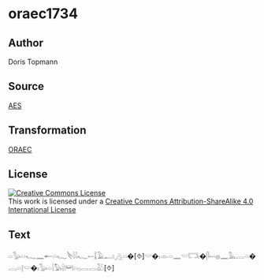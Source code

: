 # oraec1734

## Author

Doris Topmann

## Source

[AES](https://github.com/simondschweitzer/aes)

## Transformation

[ORAEC](https://oraec.github.io/)

## License

<a rel="license" href="http://creativecommons.org/licenses/by-sa/4.0/"><img alt="Creative Commons License" style="border-width:0" src="https://i.creativecommons.org/l/by-sa/4.0/88x31.png" /></a><br />This work is licensed under a <a rel="license" href="http://creativecommons.org/licenses/by-sa/4.0/">Creative Commons Attribution-ShareAlike 4.0 International License</a>

## Text

𓏏𓅭𓏏𓆑𓈖𓄡𓏏𓆑𓌸𓇋𓇋𓆑𓍿𓆼𓄿𓂝𓂻𓏏�[⯑]𓎟�𓏤𓁹𓏏𓈖𓎟𓉐𓏤�𓋴𓍿𓐍𓈖𓅓𓐛𓏏�𓐙𓏏𓊤𓎟�𓏤𓅭𓏏𓍛𓅃𓍛𓋞𓏏𓊪𓂋𓂋𓅷[⯑]<br>
